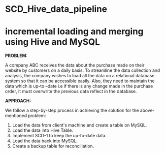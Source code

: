 # SCD_Hive_data_pipeline
# **incremental loading and merging using Hive and MySQL**

**PROBLEM:**

A company ABC receives the data about the purchase made on their website by customers on a daily basis. To streamline the data collection and analysis, the company wishes to load all the data on a relational database system so that it can be accessible easily. Also, they need to maintain the data which is up-to –date i.e if there is any change made in the purchase order, it must overwrite the previous data reflect in the database. 



**APPROACH:** 

We follow a step-by-step process in achieving the solution for the above-mentioned problem: 

1. Load the data from client's machine and create a table on MySQL. 
2. Load the data into Hive Table. 
3. Implement SCD-1 to keep the up-to-date data. 
4. Load the data back into MySQL. 
5. Create a backup table for reconciliation. 
